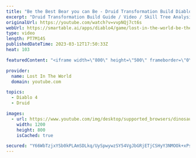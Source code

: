 ```yaml
---
title: "Be the Best Bear you can Be - Druid Transformation Build Diablo 4"
excerpt: "Druid Transformation Build Guide / Video / Skill Tree Analysis. This build goes heay on transforming as transforming is cool."
originalUrl: https://youtube.com/watch?v=vvpNQj7ct6s
webUrl: https://smartable.ai/apps/diablo4/game/lost-in-the-world-be-the-best-bear-you-can-be-druid-transformation-build-diablo-4/
type: video
length: PT7M14S
publishedDateTime: 2023-03-12T17:50:33Z
heat: 103

featuredContent: "<iframe width=\"800\" height=\"500\" frameborder=\"0\" src=\"https://www.youtube.com/embed/vvpNQj7ct6s\" allow=\"accelerometer; autoplay; encrypted-media; gyroscope; picture-in-picture\" allowfullscreen></iframe>"

provider:
  name: Lost In The World
  domain: youtube.com

topics:
  - Diablo 4
  - Druid

images:
  - url: https://www.youtube.com/img/desktop/supported_browsers/dinosaur.png
    width: 1200
    height: 800
    isCached: true

secured: "Y66WbTzjxYSb0kPLAmSDLkq/UySpwywzSY54VgJbGRjETjCSHyY3NMOOk+xPsuSIUzl4guKQB+9WUAI6HmiIRKCxtHNcvOyAHUR7HSK3FuhDleEYeq27a8MNSLs31lPkFoJInUFKqThLnEsz9Q2N934/EavVQDGzMuTZKuhhgIynEeDKAIcVK+I/HmOvH6svM5Ly97DYuft7mJB+tGlaCcCQCBx/ljRiTsnUa2hkrQ7MOzaIJ4L6G06bc0iOSqLaQhjAoymAzFtO0AfMeR9zXuA9p1KzgBZD18MMLrwDzrXfLBu6MQAF/X65C5xfRN+SzNanehXUghaAh2XcswXJku5hXTEWi0Xyudj4KD6MYfHL201gb0z9dGg8Kwk78aIlrKTyXUrvAVWl4jLNeqHqgg==;DRdXHyjfjwmPwlwJn7hICg=="
---
```


